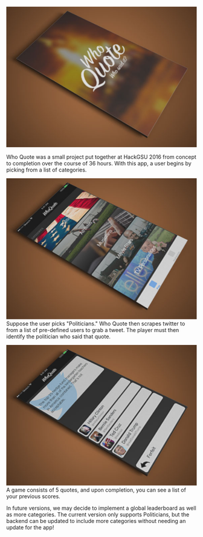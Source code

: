 ![SplashScreen](img/work/proj-5/Splash.jpg)

Who Quote was a small project put together at HackGSU 2016 from concept to completion over the course of 36 hours. With this app, a user begins by picking from a list of categories. 

![Categories](img/work/proj-5/Categories.jpg)
Suppose the user picks "Politicians." Who Quote then scrapes twitter to from a list of pre-defined users to grab a tweet. The player must then identify the politician who said that quote.

![PlayGame](img/work/proj-5/PlayGame.jpg)
A game consists of 5 quotes, and upon completion, you can see a list of your previous scores.

In future versions, we may decide to implement a global leaderboard as well as more categories. The current version only supports Politicians, but the backend can be updated to include more categories without needing an update for the app!